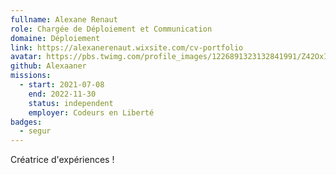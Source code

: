 ```yaml
---
fullname: Alexane Renaut
role: Chargée de Déploiement et Communication
domaine: Déploiement
link: https://alexanerenaut.wixsite.com/cv-portfolio
avatar: https://pbs.twimg.com/profile_images/1226891323132841991/Z42OxI0v_400x400.jpg
github: Alexaaner
missions:
  - start: 2021-07-08
    end: 2022-11-30
    status: independent
    employer: Codeurs en Liberté
badges:
  - segur
---
```


Créatrice d'expériences !
